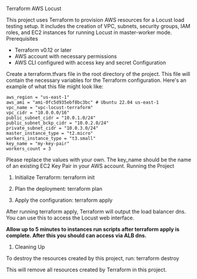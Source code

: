 Terraform AWS Locust 

This project uses Terraform to provision AWS resources for a Locust load testing setup. It includes the creation of VPC, subnets, security groups, IAM roles, and EC2 instances for running Locust in master-worker mode.
Prerequisites

- Terraform v0.12 or later
- AWS account with necessary permissions
- AWS CLI configured with access key and secret
Configuration

Create a terraform.tfvars file in the root directory of the project. This file will contain the necessary variables for the Terraform configuration. Here's an example of what this file might look like:

```
aws_region = "us-east-1"
aws_ami = "ami-0fc5d935ebf8bc3bc" # Ubuntu 22.04 us-east-1
vpc_name = "vpc-locust-terraform"
vpc_cidr = "10.0.0.0/16"
public_subnet_cidr = "10.0.1.0/24"
public_subnet_bckp_cidr = "10.0.2.0/24"
private_subnet_cidr = "10.0.3.0/24"
master_instance_type = "t2.micro"
workers_instance_type = "t3.small"
key_name = "my-key-pair"
workers_count = 3
```

Please replace the values with your own. The key_name should be the name of an existing EC2 Key Pair in your AWS account.
Running the Project

1. Initialize Terraform:
terraform init

2. Plan the deployment:
terraform plan

3. Apply the configuration:
terraform apply

After running terraform apply, Terraform will output the load balancer dns. You can use this to access the Locust web interface.

**Allow up to 5 minutes to instances run scripts after terraform apply is complete. After this you should can access via ALB dns.**

1. Cleaning Up

To destroy the resources created by this project, run:
terraform destroy

This will remove all resources created by Terraform in this project.